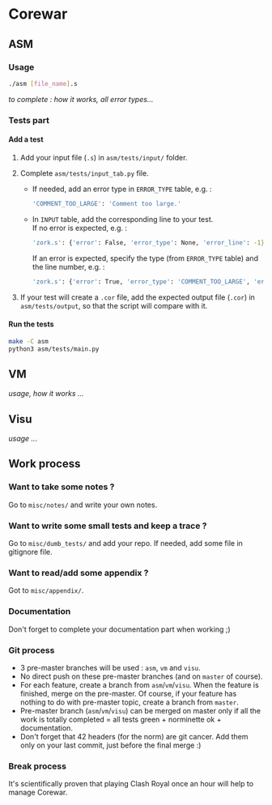 # Corewar

## ASM
### Usage
```bash
./asm [file_name].s
```
_to complete : how it works, all error types..._
### Tests part
#### Add a test
1) Add your input file (`.s`) in `asm/tests/input/` folder.
2) Complete `asm/tests/input_tab.py` file.
   * If needed, add an error type in `ERROR_TYPE` table, e.g. :
     ```bash
     'COMMENT_TOO_LARGE': 'Comment too large.'
     ```
   * In `INPUT` table, add the corresponding line to your test.  
     If no error is expected, e.g. :
     ```bash
     'zork.s': {'error': False, 'error_type': None, 'error_line': -1}
     ```  
     If an error is expected, specify the type (from `ERROR_TYPE` table) and the line number, e.g. :
     ```bash
     'zork.s': {'error': True, 'error_type': 'COMMENT_TOO_LARGE', 'error_line': 2}
     ```

3) If your test will create a `.cor` file, add the expected output file (`.cor`) in `asm/tests/output`, so that the script will compare with it.

#### Run the tests
``` bash
make -C asm
python3 asm/tests/main.py
```
## VM
_usage, how it works ..._
## Visu
_usage ..._
## Work process

### Want to take some notes ?
Go to `misc/notes/` and write your own notes.

### Want to write some small tests and keep a trace ?
Go to `misc/dumb_tests/` and add your repo.
If needed, add some file in gitignore file.

### Want to read/add some appendix ?
Got to `misc/appendix/`.

### Documentation
Don't forget to complete your documentation part when working ;)

### Git process

- 3 pre-master branches will be used : `asm`, `vm` and `visu`.
- No direct push on these pre-master branches (and on `master` of course).
- For each feature, create a branch from `asm`/`vm`/`visu`. When the feature is finished, merge on the pre-master. Of course, if your feature has nothing to do with pre-master topic, create a branch from `master`.
- Pre-master branch (`asm`/`vm`/`visu`) can be merged on master only if all the work is totally completed = all tests green + norminette ok + documentation.
- Don't forget that 42 headers (for the norm) are git cancer. Add them only on your last commit, just before the final merge :)

### Break process
It's scientifically proven that playing Clash Royal once an hour will help to manage Corewar.
